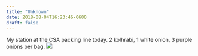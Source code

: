 ```yaml
---
title: "Unknown"
date: 2018-08-04T16:23:46-0600
draft: false
---
```


My station at the CSA packing line today. 2 kolhrabi, 1 white onion, 3 purple onions per bag.
![](/images/2018/acc1797f9f.jpg)
